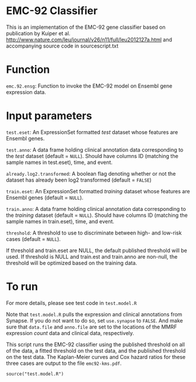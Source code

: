# EMC-92 Classifier
This is an implementation of the EMC-92 gene classifier based on publication by Kuiper et al.
http://www.nature.com/leu/journal/v26/n11/full/leu2012127a.html
and accompanying source code in sourcescript.txt

# Function

`emc.92.ensg`: Function to invoke the EMC-92 model on Ensembl gene expression data.

# Input parameters

`test.eset`: An ExpressionSet formatted _test_ dataset whose features are Ensembl genes.

`test.anno`: A data frame holding clinical annotation data corresponding to the _test_ dataset (default = `NULL`).  Should have columns ID (matching the sample names in test.eset), time, and event.  

`already.log2.transformed`: A boolean flag denoting
whether or not the dataset has already been log2
transformed (default = `FALSE`)

`train.eset`: An ExpressionSet formatted _training_ dataset whose features are Ensembl genes (default = `NULL`).

`train.anno`: A data frame holding clinical annotation data corresponding to the _training_ dataset (default = `NULL`).  Should have columns ID (matching the sample names in train.eset), time, and event.  

`threshold`:  A threshold to use to discriminate between high- and low-risk cases (default = `NULL`).

If threshold and train.eset are NULL, the default published threshold will be used.
If threshold is NULL and train.est and train.anno are non-null, the threshold
will be optimized based on the training data.

# To run
For more details, please see test code in `test.model.R`

Note that `test.model.R` pulls the expression and clinical annotations from Synapse.
If you do not want to do so, set `use.synapse` to `FALSE`.  And make sure that `data.file`
and `anno.file` are set to the locations of the MMRF expression _count_ data and clinical data,
respectively.

This script runs the EMC-92 classifier using the published threshold on all of the data, 
a fitted threshold on the test data, and the published threshold on the test data.  The Kaplan-Meier
curves and Cox hazard ratios for these three cases are output to the file `emc92-kms.pdf`.


```
source("test.model.R")
```

